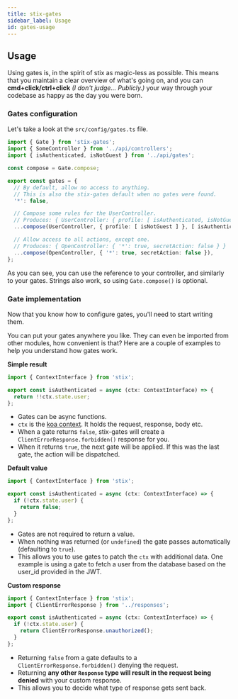 ```yaml
---
title: stix-gates
sidebar_label: Usage
id: gates-usage
---
```


## Usage

Using gates is, in the spirit of stix as magic-less as possible. This means that you maintain a clear overview of what's going on, and you can **cmd+click/ctrl+click** _(I don't judge... Publicly.)_ your way through your codebase as happy as the day you were born.

### Gates configuration

Let's take a look at the `src/config/gates.ts` file.

```ts
import { Gate } from 'stix-gates';
import { SomeController } from '../api/controllers';
import { isAuthenticated, isNotGuest } from '../api/gates';

const compose = Gate.compose;

export const gates = {
  // By default, allow no access to anything.
  // This is also the stix-gates default when no gates were found.
  '*': false,

  // Compose some rules for the UserController.
  // Produces: { UserController: { profile: [ isAuthenticated, isNotGuest ] } }
  ...compose(UserController, { profile: [ isNotGuest ] }, [ isAuthenticated ]),

  // Allow access to all actions, except one.
  // Produces: { OpenController: { '*': true, secretAction: false } }
  ...compose(OpenController, { '*': true, secretAction: false }),
};
```

As you can see, you can use the reference to your controller, and similarly to your gates. Strings also work, so using `Gate.compose()` is optional.

### Gate implementation

Now that you know how to configure gates, you'll need to start writing them.

You can put your gates anywhere you like. They can even be imported from other modules, how convenient is that? Here are a couple of examples to help you understand how gates work.

**Simple result**

```ts
import { ContextInterface } from 'stix';

export const isAuthenticated = async (ctx: ContextInterface) => {
  return !!ctx.state.user;
};
```

- Gates can be async functions.
- `ctx` is the [koa context](https://koajs.com/#context). It holds the request, response, body etc.
- When a gate returns `false`, stix-gates will create a `ClientErrorResponse.forbidden()` response for you.
- When it returns `true`, the next gate will be applied. If this was the last gate, the action will be dispatched.

**Default value**

```ts
import { ContextInterface } from 'stix';

export const isAuthenticated = async (ctx: ContextInterface) => {
  if (!ctx.state.user) {
    return false;
  }
};
```

- Gates are not required to return a value.
- When nothing was returned (or `undefined`) the gate passes automatically (defaulting to `true`).
- This allows you to use gates to patch the `ctx` with additional data. One example is using a gate to fetch a user from the database based on the user_id provided in the JWT.

**Custom response**

```ts
import { ContextInterface } from 'stix';
import { ClientErrorResponse } from '../responses';

export const isAuthenticated = async (ctx: ContextInterface) => {
  if (!ctx.state.user) {
    return ClientErrorResponse.unauthorized();
  }
};
```

- Returning `false` from a gate defaults to a `ClientErrorResponse.forbidden()` denying the request.
- Returning **any other `Response` type will result in the request being denied** with your custom response.
- This allows you to decide what type of response gets sent back.
